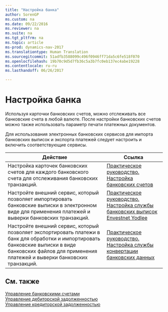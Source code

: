 ```yaml
---
title: "Настройка банка"
author: SorenGP
ms.custom: na
ms.date: 09/22/2016
ms.reviewer: na
ms.suite: na
ms.tgt_pltfrm: na
ms.topic: article
ms-prod: dynamics-nav-2017
ms.translationtype: Human Translation
ms.sourcegitcommit: 51adfb3588099c496f0946ff71da5c6fe518f070
ms.openlocfilehash: 19b70c9d5d7fb36c5a3b7fc0eb137ec4abe19228
ms.contentlocale: ru-ru
ms.lasthandoff: 06/26/2017

---
```


# <a name="set-up-banking"></a>Настройка банка

Используя карточки банковских счетов, можно отслеживать все банковские счета в любой валюте. После настройки банковских счетов можно также использовать параметр печати платежных документов.

Для использования электронных банковских сервисов для импорта банковских выписок и экспорта платежей следует настроить и включить соответствующие сервисы.

|Действие |Ссылка |
|---|----|
|Настройка карточек банковских счетов для каждого банковского счета для отслеживания банковских транзакций.|[Практическое руководство. Настройка банковских счетов](bank-how-setup-bank-accounts.md)|
|Настройте внешний сервис, который позволяет импортировать банковские выписки в электронном виде для применения платежей и выверки банковских транзакций.|[Практическое руководство. Настройка службы банковских выписок Envestnet Yodlee](bank-how-setup-bank-statement-service.md)|
|Настройте внешний сервис, который позволяет экспортировать платежи в банк для обработки и импортировать банковские выписки в виде банковских файлов для применения платежей и выверки банковских транзакций.|[Практическое руководство. Настройка службы конвертации банковских данных](bank-how-setup-bank-data-conversion-service.md)|

## <a name="see-also"></a>См. также
[Управление банковскими счетами](bank-manage-bank-accounts.md)  
[Управление дебиторской задолженностью](receivables-manage-receivables.md)  
[Управление кредиторской задолженностью](payables-manage-payables.md)

